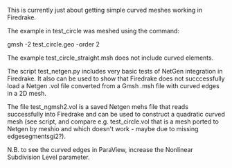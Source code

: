 This is currently just about getting simple curved meshes working in Firedrake.

The example in test_circle was meshed using the command:

gmsh -2 test_circle.geo -order 2

The example test_circle_straight.msh does not include curved elements.

The script test_netgen.py includes very basic tests of NetGen integration in Firedrake.  It also can be used to show that Firedrake does not succcessfully load a Netgen .vol file converted from a Gmsh .msh file with curved edges in a 2D mesh.

The file test_ngmsh2.vol is a saved Netgen mehs file that reads successfully into Firedrake and can be used to construct a quadratic curved mesh (see script, and compare e.g. test_circle.vol that is a mesh ported to Netgen by meshio and which doesn't work - maybe due to missing edgesegmentsgi2?).

N.B. to see the curved edges in ParaView, increase the Nonlinear Subdivision Level parameter.

